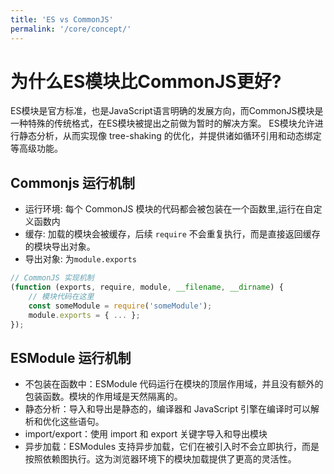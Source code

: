```yaml
---
title: 'ES vs CommonJS'
permalink: '/core/concept/'
---
```

# 为什么ES模块比CommonJS更好?

ES模块是官方标准，也是JavaScript语言明确的发展方向，而CommonJS模块是一种特殊的传统格式，在ES模块被提出之前做为暂时的解决方案。 ES模块允许进行静态分析，从而实现像 tree-shaking 的优化，并提供诸如循环引用和动态绑定等高级功能。


## Commonjs 运行机制
- 运行环境: 每个 CommonJS 模块的代码都会被包装在一个函数里,运行在自定义函数内
- 缓存: 加载的模块会被缓存，后续 `require` 不会重复执行，而是直接返回缓存的模块导出对象。
- 导出对象: 为`module.exports`
```js
// CommonJS 实现机制
(function (exports, require, module, __filename, __dirname) {
    // 模块代码在这里
    const someModule = require('someModule');
    module.exports = { ... };
});
```

## ESModule 运行机制
- 不包装在函数中：ESModule 代码运行在模块的顶层作用域，并且没有额外的包装函数。模块的作用域是天然隔离的。
- 静态分析：导入和导出是静态的，编译器和 JavaScript 引擎在编译时可以解析和优化这些语句。
- import/export：使用 import 和 export 关键字导入和导出模块
- 异步加载：ESModules 支持异步加载，它们在被引入时不会立即执行，而是按照依赖图执行。这为浏览器环境下的模块加载提供了更高的灵活性。